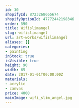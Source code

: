 ```yaml
---
id: 30
shopifyId: 8723268665674
shopifyOptionId: 47772442198346
order: 590
title: Wifislimangel
slug: wifislimangel
url: art-works/wifislimangel
aliases: []
categories:
- painting
inStock: true
isVisible: true
height: 90
width: 65
date: 2017-01-01T00:00:00Z
materials:
- acrylic
- canvas
price: 4000
mainImage: wifi_slim_angel.jpg
---
```

